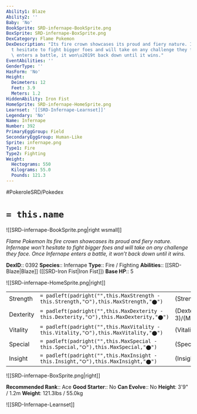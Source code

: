 ```yaml
---
Ability1: Blaze
Ability2: ''
Baby: 'No'
BookSprite: SRD-infernape-BookSprite.png
BoxSprite: SRD-infernape-BoxSprite.png
DexCategory: Flame Pokemon
DexDescription: "Its fire crown showcases its proud and fiery nature. Infernape won\u2019\
  t hesitate to fight bigger foes and will take on any challenge they face. Once Infernape\
  \ enters a battle, it won\u2019t back down until it wins."
EventAbilities: ''
GenderType: ''
HasForm: 'No'
Height:
  Deimeters: 12
  Feet: 3.9
  Meters: 1.2
HiddenAbility: Iron Fist
HomeSprite: SRD-infernape-HomeSprite.png
Learnset: '[[SRD-Infernape-Learnset]]'
Legendary: 'No'
Name: Infernape
Number: 392
PrimaryEggGroup: Field
SecondaryEggGroup: Human-Like
Sprite: infernape.png
Type1: Fire
Type2: Fighting
Weight:
  Hectograms: 550
  Kilograms: 55.0
  Pounds: 121.3
---
```


#PokeroleSRD/Pokedex

# `= this.name`

![[SRD-infernape-BookSprite.png|right wsmall]]

*Flame Pokemon*
*Its fire crown showcases its proud and fiery nature. Infernape won’t hesitate to fight bigger foes and will take on any challenge they face. Once Infernape enters a battle, it won’t back down until it wins.*

**DexID**:: 0392
**Species**:: Infernape
**Type**:: Fire / Fighting
**Abilities**:: [[SRD-Blaze|Blaze]] ([[SRD-Iron Fist|Iron Fist]])
**Base HP**:: 5

![[SRD-infernape-HomeSprite.png|right]]

|           |                                                                                        |                                          |
| --------- | -------------------------------------------------------------------------------------- | ---------------------------------------- |
| Strength  | `= padleft(padright("",this.MaxStrength - this.Strength,"⭘"),this.MaxStrength,"⬤")`    | (Strength::3)/(MaxStrength::6)   |
| Dexterity | `= padleft(padright("",this.MaxDexterity - this.Dexterity,"⭘"),this.MaxDexterity,"⬤")` | (Dexterity:: 3)/(MaxDexterity::6) |
| Vitality  | `= padleft(padright("",this.MaxVitality - this.Vitality,"⭘"),this.MaxVitality,"⬤")`    | (Vitality::2)/(MaxVitality::5)   |
| Special   | `= padleft(padright("",this.MaxSpecial - this.Special,"⭘"),this.MaxSpecial,"⬤")`       | (Special::3)/(MaxSpecial::6)     |
| Insight   | `= padleft(padright("",this.MaxInsight - this.Insight,"⭘"),this.MaxInsight,"⬤")`       | (Insight::2)/(MaxInsight::5)     |

![[SRD-infernape-BoxSprite.png|right]]

**Recommended Rank**:: Ace
**Good Starter**:: No
**Can Evolve**:: No
**Height**: 3'9" / 1.2m
**Weight**: 121.3lbs / 55.0kg

![[SRD-Infernape-Learnset]]